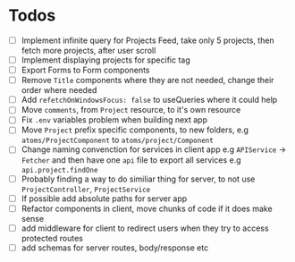# Todos

- [ ] Implement infinite query for Projects Feed, take only 5 projects, then fetch more projects, after user scroll
- [ ] Implement displaying projects for specific tag
- [ ] Export Forms to Form components
- [ ] Remove `Title` components where they are not needed, change their order where needed
- [ ] Add `refetchOnWindowsFocus: false` to useQueries where it could help
- [ ] Move `comments`, from `Project` resource, to it's own resource
- [ ] Fix `.env` variables problem when building next app
- [ ] Move `Project` prefix specific components, to new folders, e.g `atoms/ProjectComponent` to `atoms/project/Component`
- [ ] Change naming convenction for services in client app e.g
      `APIService` -> `Fetcher`
      and then have one `api` file to export all services e.g
      `api.project.findOne`
- [ ] Probably finding a way to do similiar thing for server, to not use `ProjectController`, `ProjectService`
- [ ] If possible add absolute paths for server app
- [ ] Refactor components in client, move chunks of code if it does make sense
- [ ] add middleware for client to redirect users when they try to access protected routes
- [ ] add schemas for server routes, body/response etc
